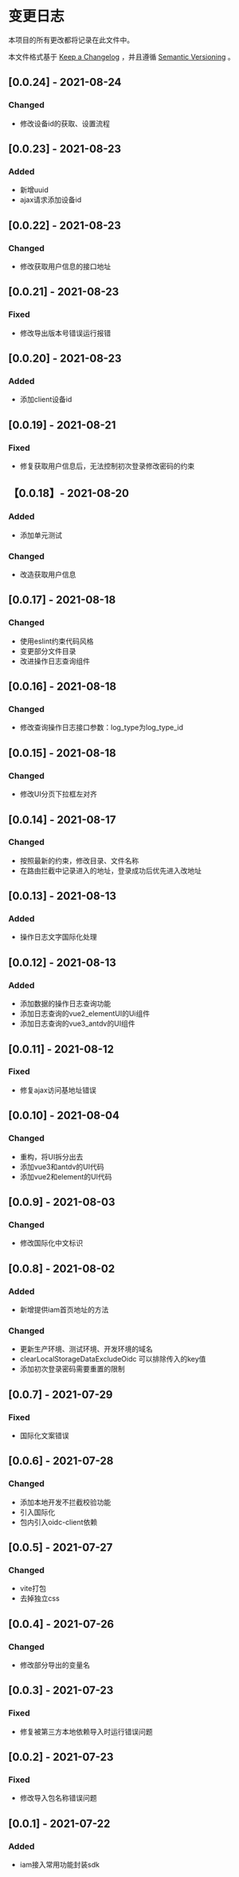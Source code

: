 # 变更日志

本项目的所有更改都将记录在此文件中。

本文件格式基于 [Keep a Changelog](https://keepachangelog.com/zh-CN/1.0.0/) ，并且遵循 [Semantic Versioning](https://semver.org/spec/v2.0.0.html) 。
## [0.0.24] - 2021-08-24
### Changed
* 修改设备id的获取、设置流程

## [0.0.23] - 2021-08-23
### Added
* 新增uuid
* ajax请求添加设备id

## [0.0.22] - 2021-08-23
### Changed
* 修改获取用户信息的接口地址


## [0.0.21] - 2021-08-23
### Fixed
* 修改导出版本号错误运行报错

## [0.0.20] - 2021-08-23
### Added
* 添加client设备id

## [0.0.19] - 2021-08-21
### Fixed
* 修复获取用户信息后，无法控制初次登录修改密码的约束

## 【0.0.18】- 2021-08-20
### Added
* 添加单元测试
### Changed
* 改造获取用户信息

## [0.0.17] - 2021-08-18
### Changed
* 使用eslint约束代码风格
* 变更部分文件目录
* 改进操作日志查询组件

## [0.0.16] - 2021-08-18
### Changed
* 修改查询操作日志接口参数：log_type为log_type_id

## [0.0.15] - 2021-08-18
### Changed
* 修改UI分页下拉框左对齐

## [0.0.14] - 2021-08-17
### Changed
* 按照最新的约束，修改目录、文件名称
* 在路由拦截中记录进入的地址，登录成功后优先进入改地址

## [0.0.13] - 2021-08-13
### Added
* 操作日志文字国际化处理

## [0.0.12] - 2021-08-13
### Added
* 添加数据的操作日志查询功能
* 添加日志查询的vue2_elementUI的Ui组件
* 添加日志查询的vue3_antdv的UI组件

## [0.0.11] - 2021-08-12
### Fixed
* 修复ajax访问基地址错误

## [0.0.10] - 2021-08-04
### Changed
* 重构，将UI拆分出去
* 添加vue3和antdv的UI代码
* 添加vue2和element的UI代码

## [0.0.9] - 2021-08-03
### Changed
* 修改国际化中文标识

## [0.0.8] - 2021-08-02
### Added
* 新增提供iam首页地址的方法
### Changed
* 更新生产环境、测试环境、开发环境的域名
* clearLocalStorageDataExcludeOidc 可以排除传入的key值
* 添加初次登录密码需要重置的限制


## [0.0.7] - 2021-07-29
### Fixed
* 国际化文案错误


## [0.0.6] - 2021-07-28
### Changed
* 添加本地开发不拦截校验功能
* 引入国际化
* 包内引入oidc-client依赖


## [0.0.5] - 2021-07-27
### Changed
* vite打包
* 去掉独立css


## [0.0.4] - 2021-07-26
### Changed
* 修改部分导出的变量名


## [0.0.3] - 2021-07-23
### Fixed
* 修复被第三方本地依赖导入时运行错误问题


## [0.0.2] - 2021-07-23
### Fixed
* 修改导入包名称错误问题


## [0.0.1] - 2021-07-22
### Added
* iam接入常用功能封装sdk
